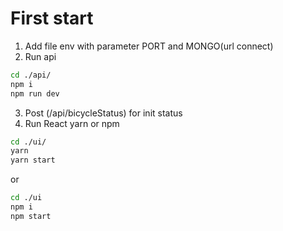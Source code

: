 # First start

1) Add file env with parameter PORT and MONGO(url connect)
2) Run api

```bash
cd ./api/ 
npm i
npm run dev
```

3) Post (/api/bicycleStatus) for init status
4) Run React yarn or npm

```bash
cd ./ui/
yarn
yarn start 
```

or

```bash
cd ./ui
npm i
npm start 
    
```

